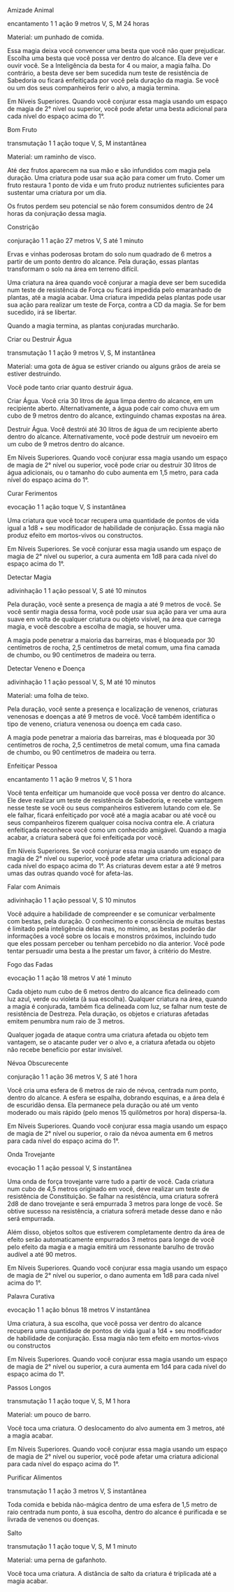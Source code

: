 Amizade Animal

encantamento 1
1 ação
9 metros
V, S, M
24 horas

Material: um punhado de comida.

Essa magia deixa você convencer uma besta que você não quer prejudicar. Escolha uma besta que você possa ver dentro do alcance. Ela deve ver e ouvir você. Se a Inteligência da besta for 4 ou maior, a magia falha. Do contrário, a besta deve ser bem sucedida num teste de resistência de Sabedoria ou ficará enfeitiçada por você pela duração da magia. Se você ou um dos seus companheiros ferir o alvo, a magia termina.

Em Níveis Superiores. Quando você conjurar essa magia usando um espaço de magia de 2° nível ou superior, você pode afetar uma besta adicional para cada nível do espaço acima do 1°.



Bom Fruto

transmutação 1
1 ação
toque
V, S, M
instantânea

Material: um raminho de visco.

Até dez frutos aparecem na sua mão e são infundidos com magia pela duração. Uma criatura pode usar sua ação para comer um fruto. Comer um fruto restaura 1 ponto de vida e um fruto produz nutrientes suficientes para sustentar uma criatura por um dia.

Os frutos perdem seu potencial se não forem consumidos dentro de 24 horas da conjuração dessa magia.



Constrição

conjuração 1
1 ação
27 metros
V, S
até 1 minuto

Ervas e vinhas poderosas brotam do solo num quadrado de 6 metros a partir de um ponto dentro do alcance. Pela duração, essas plantas transformam o solo na área em terreno difícil.

Uma criatura na área quando você conjurar a magia deve ser bem sucedida num teste de resistência de Força ou ficará impedida pelo emaranhado de plantas, até a magia acabar. Uma criatura impedida pelas plantas pode usar sua ação para realizar um teste de Força, contra a CD da magia. Se for bem sucedido, irá se libertar.

Quando a magia termina, as plantas conjuradas murcharão.



Criar ou Destruir Água

transmutação 1
1 ação
9 metros
V, S, M
instantânea

Material: uma gota de água se estiver criando ou alguns grãos de areia se estiver destruindo.

Você pode tanto criar quanto destruir água.

Criar Água. Você cria 30 litros de água limpa dentro do alcance, em um recipiente aberto. Alternativamente, a água pode cair como chuva em um cubo de 9 metros dentro do alcance, extinguindo chamas expostas na área.

Destruir Água. Você destrói até 30 litros de água de um recipiente aberto dentro do alcance. Alternativamente, você pode destruir um nevoeiro em um cubo de 9 metros dentro do alcance.

Em Níveis Superiores. Quando você conjurar essa magia usando um espaço de magia de 2° nível ou superior, você pode criar ou destruir 30 litros de água adicionais, ou o tamanho do cubo aumenta em 1,5 metro, para cada nível do espaço acima do 1°.



Curar Ferimentos

evocação 1
1 ação
toque
V, S
instantânea

Uma criatura que você tocar recupera uma quantidade de pontos de vida igual a 1d8 + seu modificador de habilidade de conjuração. Essa magia não produz efeito em mortos-vivos ou constructos.

Em Níveis Superiores. Se você conjurar essa magia usando um espaço de magia de 2° nível ou superior, a cura aumenta em 1d8 para cada nível do espaço acima do 1°.

Detectar Magia

adivinhação 1
1 ação
pessoal
V, S
até 10 minutos

Pela duração, você sente a presença de magia a até 9 metros de você. Se você sentir magia dessa forma, você pode usar sua ação para ver uma aura suave em volta de qualquer criatura ou objeto visível, na área que carrega magia, e você descobre a escolha de magia, se houver uma.

A magia pode penetrar a maioria das barreiras, mas é bloqueada por 30 centímetros de rocha, 2,5 centímetros de metal comum, uma fina camada de chumbo, ou 90 centímetros de madeira ou terra.

Detectar Veneno e Doença

adivinhação 1
1 ação
pessoal
V, S, M
até 10 minutos

Material: uma folha de teixo.

Pela duração, você sente a presença e localização de venenos, criaturas venenosas e doenças a até 9 metros de você. Você também identifica o tipo de veneno, criatura venenosa ou doença em cada caso.

A magia pode penetrar a maioria das barreiras, mas é bloqueada por 30 centímetros de rocha, 2,5 centímetros de metal comum, uma fina camada de chumbo, ou 90 centímetros de madeira ou terra.



Enfeitiçar Pessoa

encantamento 1
1 ação
9 metros
V, S
1 hora

Você tenta enfeitiçar um humanoide que você possa ver dentro do alcance. Ele deve realizar um teste de resistência de Sabedoria, e recebe vantagem nesse teste se você ou seus companheiros estiverem lutando com ele. Se ele falhar, ficará enfeitiçado por você até a magia acabar ou até você ou seus companheiros fizerem qualquer coisa nociva contra ele. A criatura enfeitiçada reconhece você como um conhecido amigável. Quando a magia acabar, a criatura saberá que foi enfeitiçada por você.

Em Níveis Superiores. Se você conjurar essa magia usando um espaço de magia de 2° nível ou superior, você pode afetar uma criatura adicional para cada nível do espaço acima do 1°. As criaturas devem estar a até 9 metros umas das outras quando você for afeta-las.

Falar com Animais

adivinhação 1
1 ação
pessoal
V, S
10 minutos

Você adquire a habilidade de compreender e se comunicar verbalmente com bestas, pela duração. O conhecimento e consciência de muitas bestas é limitado pela inteligência delas mas, no mínimo, as bestas poderão dar informações a você sobre os locais e monstros próximos, incluindo tudo que eles possam perceber ou tenham percebido no dia anterior. Você pode tentar persuadir uma besta a lhe prestar um favor, à critério do Mestre.



Fogo das Fadas

evocação 1
1 ação
18 metros
V
até 1 minuto

Cada objeto num cubo de 6 metros dentro do alcance fica delineado com luz azul, verde ou violeta (à sua escolha). Qualquer criatura na área, quando a magia é conjurada, também fica delineada com luz, se falhar num teste de resistência de Destreza. Pela duração, os objetos e criaturas afetadas emitem penumbra num raio de 3 metros.

Qualquer jogada de ataque contra uma criatura afetada ou objeto tem vantagem, se o atacante puder ver o alvo e, a criatura afetada ou objeto não recebe benefício por estar invisível.



Névoa Obscurecente

conjuração 1
1 ação
36 metros
V, S
até 1 hora

Você cria uma esfera de 6 metros de raio de névoa, centrada num ponto, dentro do alcance. A esfera se espalha, dobrando esquinas, e a área dela é de escuridão densa. Ela permanece pela duração ou até um vento moderado ou mais rápido (pelo menos 15 quilômetros por hora) dispersa-la.

Em Níveis Superiores. Quando você conjurar essa magia usando um espaço de magia de 2° nível ou superior, o raio da névoa aumenta em 6 metros para cada nível do espaço acima do 1°.



Onda Trovejante

evocação 1
1 ação
pessoal
V, S
instantânea

Uma onda de força trovejante varre tudo a partir de você. Cada criatura num cubo de 4,5 metros originado em você, deve realizar um teste de resistência de Constituição. Se falhar na resistência, uma criatura sofrerá 2d8 de dano trovejante e será empurrada 3 metros para longe de você. Se obtive sucesso na resistência, a criatura sofrerá metade desse dano e não será empurrada.

Além disso, objetos soltos que estiverem completamente dentro da área de efeito serão automaticamente empurrados 3 metros para longe de você pelo efeito da magia e a magia emitirá um ressonante barulho de trovão audível a até 90 metros.

Em Níveis Superiores. Quando você conjurar essa magia usando um espaço de magia de 2° nível ou superior, o dano aumenta em 1d8 para cada nível acima do 1°.




Palavra Curativa

evocação 1
1 ação bônus
18 metros
V
instantânea

Uma criatura, à sua escolha, que você possa ver dentro do alcance recupera uma quantidade de pontos de vida igual a 1d4 + seu modificador de habilidade de conjuração. Essa magia não tem efeito em mortos-vivos ou constructos

Em Níveis Superiores. Quando você conjurar essa magia usando um espaço de magia de 2° nível ou superior, a cura aumenta em 1d4 para cada nível do espaço acima do 1°.



Passos Longos

transmutação 1
1 ação
toque
V, S, M
1 hora

Material: um pouco de barro.

Você toca uma criatura. O deslocamento do alvo aumenta em 3 metros, até a magia acabar.

Em Níveis Superiores. Quando você conjurar essa magia usando um espaço de magia de 2° nível ou superior, você pode afetar uma criatura adicional para cada nível do espaço acima do 1°.

Purificar Alimentos

transmutação 1
1 ação
3 metros
V, S
instantânea

Toda comida e bebida não-mágica dentro de uma esfera de 1,5 metro de raio centrada num ponto, à sua escolha, dentro do alcance é purificada e se livrada de venenos ou doenças.



Salto

transmutação 1
1 ação
toque
V, S, M
1 minuto

Material: uma perna de gafanhoto.

Você toca uma criatura. A distância de salto da criatura é triplicada até a magia acabar.





